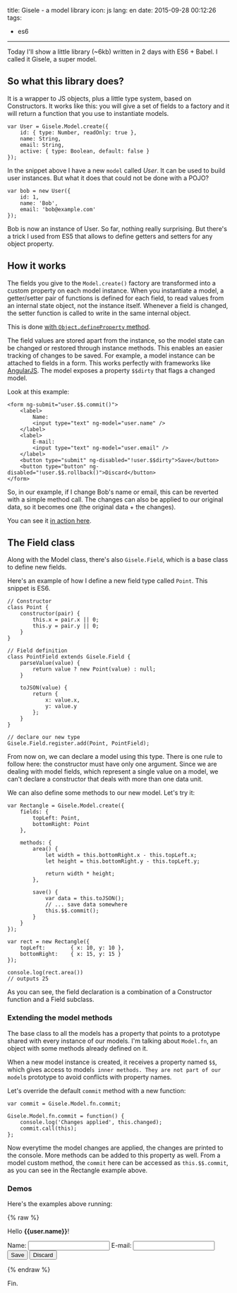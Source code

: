 title: Gisele - a model library
icon: js
lang: en
date: 2015-09-28 00:12:26
tags:
- es6
---

Today I'll show a little library (~6kb) written in 2 days with ES6 + Babel. I called it Gisele, a super model.

<!-- more -->

## So what this library does?

It is a wrapper to JS objects, plus a little type system, based on Constructors.
It works like this: you will give a set of fields to a factory and it will return a function that you use to instantiate models.

```
var User = Gisele.Model.create({
    id: { type: Number, readOnly: true },
    name: String,
    email: String,
    active: { type: Boolean, default: false }
});
```

In the snippet above I have a new `model` called *User*. It can be used to build user instances.
 But what it does that could not be done with a POJO?

```
var bob = new User({
    id: 1,
    name: 'Bob',
    email: 'bob@example.com'
});
```

Bob is now an instance of User. So far, nothing really surprising. But there's a trick I used from ES5 that allows to define getters and setters for any object property.

## How it works

The fields you give to the `Model.create()` factory are transformed into a custom property on each model instance. When you instantiate a model, a getter/setter pair of functions is defined for each field, to read values from an internal state object, not the instance itself. Whenever a field is changed, the setter function is called to write in the same internal object.

This is done [with `Object.defineProperty` method](https://developer.mozilla.org/en-US/docs/Web/JavaScript/Reference/Global_Objects/Object/defineProperty).

The field values are stored apart from the instance, so the model state can be changed or restored through instance methods. This enables an easier tracking of changes to be saved. For example, a model instance can be attached to fields in a form. This works perfectly with frameworks like [AngularJS](https://angular.io/). The model exposes a property `$$dirty` that flags a changed model.

Look at this example:

```
<form ng-submit="user.$$.commit()">
    <label>
        Name:
        <input type="text" ng-model="user.name" />
    </label>
    <label>
        E-mail:
        <input type="text" ng-model="user.email" />
    </label>
    <button type="submit" ng-disabled="!user.$$dirty">Save</button>
    <button type="button" ng-disabled="!user.$$.rollback()">Discard</button>
</form>
```

So, in our example, if I change Bob's name or email, this can be reverted with a simple method call. The changes can also be applied to our original data, so it becomes one (the original data + the changes).

You can see it [in action here](http://embed.plnkr.co/LoelLSh54ZEzmSopSU7F/preview).

## The Field class

Along with the Model class, there's also `Gisele.Field`, which is a base class to define new fields.

Here's an example of how I define a new field type called `Point`. This snippet is ES6.

```
// Constructor
class Point {
    constructor(pair) {
        this.x = pair.x || 0;
        this.y = pair.y || 0;
    }
}

// Field definition
class PointField extends Gisele.Field {
    parseValue(value) {
        return value ? new Point(value) : null;
    }

    toJSON(value) {
        return {
            x: value.x,
            y: value.y
        };
    }
}

// declare our new type
Gisele.Field.register.add(Point, PointField);
```

From now on, we can declare a model using this type. There is one rule to follow here: the constructor must have only one argument. Since we are dealing with model fields, which represent a single value on a model, we can't declare a constructor that deals with more than one data unit.

We can also define some methods to our new model. Let's try it:

```
var Rectangle = Gisele.Model.create({
    fields: {
        topLeft: Point,
        bottomRight: Point
    },

    methods: {
        area() {
            let width = this.bottomRight.x - this.topLeft.x;
            let height = this.bottomRight.y - this.topLeft.y;

            return width * height;
        },

        save() {
            var data = this.toJSON();
            // ... save data somewhere
            this.$$.commit();
        }
    }
});

var rect = new Rectangle({
    topLeft:        { x: 10, y: 10 },
    bottomRight:    { x: 15, y: 15 }
});

console.log(rect.area())
// outputs 25

```

As you can see, the field declaration is a combination of a Constructor function and a Field subclass.

### Extending the model methods

The base class to all the models has a property that points to a prototype shared with every instance of our models. I'm talking about `Model.fn`, an object with some methods already defined on it.

When a new model instance is created, it receives a property named `$$`, which gives access to model`s inner methods. They are not part of our model`s prototype to avoid conflicts with property names.

Let's override the default `commit` method with a new function:

```
var commit = Gisele.Model.fn.commit;

Gisele.Model.fn.commit = function() {
    console.log('Changes applied', this.changed);
    commit.call(this);
};

```

Now everytime the model changes are applied, the changes are printed to the console. More methods can be added to this property as well. From a model custom method, the `commit` here can be accessed as `this.$$.commit`, as you can see in the Rectangle example above.

### Demos

Here's the examples above running:

{% raw %}
<div data-app="test" ng-controller="TestCtrl">
    <p>Hello <b>{{user.name}}</b>!</p>
    <form ng-submit="user.$$.commit()" class="form">
        <div class="form-group">
            <label class="form-label">
                Name:
            </label>
            <input type="text" ng-model="user.name" class="form-control" />
            <label class="form-label">
                E-mail:
            </label>
            <input type="text" ng-model="user.email" class="form-control" />
        </div>
        <div class="form-group">
            <button class="btn btn-primary" type="submit" ng-disabled="!user.$$dirty">Save</button>
            <button class="btn btn-default" type="button" ng-click="!user.$$.rollback()" ng-disabled="!user.$$dirty">Discard</button>
        </div>
    </form>
</div>
<script data-src="https://cdn.rawgit.com/darlanalves/gisele/v0.1.1/dist/gisele.js"></script>
<script data-src="/post_files/177b217cf0-Gisele-a-model-library.js"></script>

{% endraw %}

Fin.